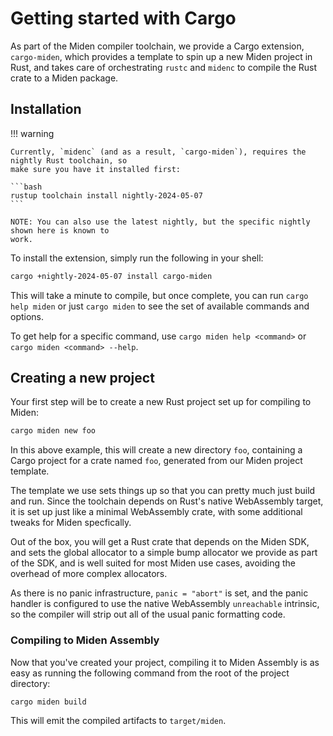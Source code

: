 # Getting started with Cargo

As part of the Miden compiler toolchain, we provide a Cargo extension, `cargo-miden`, which provides
a template to spin up a new Miden project in Rust, and takes care of orchestrating `rustc` and
`midenc` to compile the Rust crate to a Miden package.

## Installation

!!! warning

    Currently, `midenc` (and as a result, `cargo-miden`), requires the nightly Rust toolchain, so
    make sure you have it installed first:

    ```bash
    rustup toolchain install nightly-2024-05-07
    ```

    NOTE: You can also use the latest nightly, but the specific nightly shown here is known to
    work.

To install the extension, simply run the following in your shell:

```bash
cargo +nightly-2024-05-07 install cargo-miden
```

This will take a minute to compile, but once complete, you can run `cargo help miden` or just
`cargo miden` to see the set of available commands and options.

To get help for a specific command, use `cargo miden help <command>` or `cargo miden <command> --help`.

## Creating a new project

Your first step will be to create a new Rust project set up for compiling to Miden:

```bash
cargo miden new foo
```

In this above example, this will create a new directory `foo`, containing a Cargo project for a
crate named `foo`, generated from our Miden project template.

The template we use sets things up so that you can pretty much just build and run. Since the
toolchain depends on Rust's native WebAssembly target, it is set up just like a minimal WebAssembly
crate, with some additional tweaks for Miden specfically.

Out of the box, you will get a Rust crate that depends on the Miden SDK, and sets the global
allocator to a simple bump allocator we provide as part of the SDK, and is well suited for most
Miden use cases, avoiding the overhead of more complex allocators.

As there is no panic infrastructure, `panic = "abort"` is set, and the panic handler is configured
to use the native WebAssembly `unreachable` intrinsic, so the compiler will strip out all of the
usual panic formatting code.

### Compiling to Miden Assembly

Now that you've created your project, compiling it to Miden Assembly is as easy as running the
following command from the root of the project directory:

```bash
cargo miden build
```

This will emit the compiled artifacts to `target/miden`.
